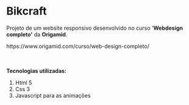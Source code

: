 <h1>Bikcraft</h1>
<p>Projeto de um website responsivo desenvolvido no curso '<strong>Webdesign completo'</strong> da <strong>Origamid</a></strong>.</p>
https://www.origamid.com/curso/web-design-completo/
<br><br><br>


<span><strong>Tecnologias utilizadas:</strong></span>
<ol>
  <li>Html 5</li>
  <li>Css 3 </li>
  <li>Javascript para as animações </li>
</ol>

